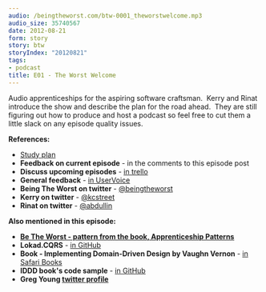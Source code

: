 ```yaml
---
audio: /beingtheworst.com/btw-0001_theworstwelcome.mp3
audio_size: 35740567
date: 2012-08-21
form: story
story: btw
storyIndex: "20120821"
tags:
- podcast
title: E01 - The Worst Welcome
---
```

<p>Audio apprenticeships for the aspiring software craftsman.  Kerry and Rinat introduce the show and describe the plan for the road ahead.  They are still figuring out how to produce and host a podcast so feel free to cut them a little slack on any episode quality issues.</p>

<p><strong>References:</strong></p>
<ul>
<li><a href="https://github.com/beingtheworst/btw-samples/blob/master/E001-introduction/study-plan.md">Study plan</a></li>
<li><strong>Feedback on current episode</strong> - in the comments to this episode post</li>
<li><strong>Discuss upcoming episodes</strong> - <a href="https://trello.com/b/iNrEUlkY">in trello</a></li>
<li><strong>General feedback</strong> - <a href="http://beingtheworst.uservoice.com/">in UserVoice</a></li>
<li><strong>Being The Worst on twitter</strong> - <a href="https://twitter.com/beingtheworst">@beingtheworst</a></li>
<li><strong>Kerry on twitter</strong> - <a href="https://twitter.com/kcstreet">@kcstreet</a></li>
<li><strong>Rinat on twitter</strong> - <a href="https://twitter.com/abdullin">@abdullin</a></li>
</ul>
<p><strong>Also mentioned in this episode:</strong></p>
<ul>
<li><strong><a href="http://ofps.oreilly.com/titles/9780596518387/accurate_self_assessment.html">Be The Worst - pattern from the book, Apprenticeship Patterns</a></strong></li>
<li><strong>Lokad.CQRS</strong> - <a href="http://lokad.github.com/lokad-cqrs/">in GitHub</a></li>
<li><strong>Book - Implementing Domain-Driven Design by Vaughn Vernon</strong> - <a href="http://my.safaribooksonline.com/9780133039900">in Safari Books</a></li>
<li><strong>IDDD book's code sample</strong> - <a href="https://github.com/Lokad/lokad-iddd-sample">in GitHub</a></li>
<li><strong>Greg Young <a href="https://twitter.com/gregyoung">twitter profile</a></strong></li>
</ul>
